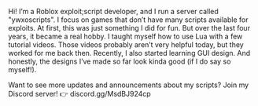 Hi! I’m a Roblox exploit;script developer, and I run a server called "ywxoscripts". 
I focus on games that don’t have many scripts available for exploits.
At first, this was just something I did for fun. But over the last four years, it became a real hobby. 
I taught myself how to use Lua with a few tutorial videos. Those videos probably aren’t very helpful today, but they worked for me back then.
Recently, I also started learning GUI design. And honestly, the designs I’ve made so far look kinda good (if I do say so myself!).

Want to see more updates and announcements about my scripts? 
Join my Discord server!
👉 discord.gg/MsdBJ924cp
